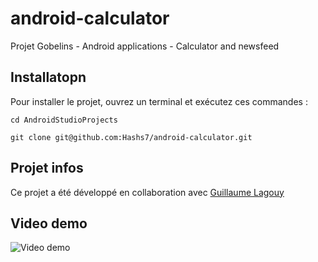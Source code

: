 # android-calculator
Projet Gobelins - Android applications - Calculator and newsfeed


## Installatopn

Pour installer le projet, ouvrez un terminal et exécutez ces commandes :

    cd AndroidStudioProjects
    
    git clone git@github.com:Hashs7/android-calculator.git
    

## Projet infos

Ce projet a été développé en collaboration avec [Guillaume Lagouy](https://github.com/GuillaumeLagouy/android-calculator)

## Video demo
![Video demo](https://s2.gifyu.com/images/calculator.gif)
